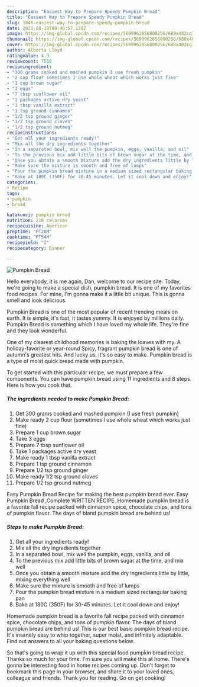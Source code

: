 ```yaml
---
description: "Easiest Way to Prepare Speedy Pumpkin Bread"
title: "Easiest Way to Prepare Speedy Pumpkin Bread"
slug: 1846-easiest-way-to-prepare-speedy-pumpkin-bread
date: 2021-08-18T00:46:57.120Z
image: https://img-global.cpcdn.com/recipes/5699962856800256/680x482cq70/pumpkin-bread-recipe-main-photo.jpg
thumbnail: https://img-global.cpcdn.com/recipes/5699962856800256/680x482cq70/pumpkin-bread-recipe-main-photo.jpg
cover: https://img-global.cpcdn.com/recipes/5699962856800256/680x482cq70/pumpkin-bread-recipe-main-photo.jpg
author: Alberta Lloyd
ratingvalue: 4.9
reviewcount: 7510
recipeingredient:
- "300 grams cooked and mashed pumpkin I use fresh pumpkin"
- "2 cup flour sometimes I use whole wheat which works just fine"
- "1 cup brown sugar"
- "3 eggs"
- "7 tbsp sunflower oil"
- "1 packages active dry yeast"
- "1 tbsp vanilla extract"
- "1 tsp ground cinnamon"
- "1/2 tsp ground ginger"
- "1/2 tsp ground cloves"
- "1/2 tsp ground nutmeg"
recipeinstructions:
- "Get all your ingredients ready!"
- "Mix all the dry ingredients together"
- "In a separated bowl, mix well the pumpkin, eggs, vanilla, and oil"
- "To the previous mix add little bits of brown sugar at the time, and mix well"
- "Once you obtain a smooth mixture add the dry ingredients little by little, mixing everything well"
- "Make sure the mixture is smooth and free of lumps"
- "Pour the pumpkin bread mixture in a medium sized rectangular baking pan"
- "Bake at 180C (350F) for 30-45 minutes. Let it cool down and enjoy!"
categories:
- Recipe
tags:
- pumpkin
- bread

katakunci: pumpkin bread 
nutrition: 218 calories
recipecuisine: American
preptime: "PT28M"
cooktime: "PT54M"
recipeyield: "2"
recipecategory: Dinner

---
```



![Pumpkin Bread](https://img-global.cpcdn.com/recipes/5699962856800256/680x482cq70/pumpkin-bread-recipe-main-photo.jpg)

Hello everybody, it is me again, Dan, welcome to our recipe site. Today, we're going to make a special dish, pumpkin bread. It is one of my favorites food recipes. For mine, I'm gonna make it a little bit unique. This is gonna smell and look delicious.

Pumpkin Bread is one of the most popular of recent trending meals on earth. It is simple, it's fast, it tastes yummy. It is enjoyed by millions daily. Pumpkin Bread is something which I have loved my whole life. They're fine and they look wonderful.

One of my clearest childhood memories is baking the loaves with my. A holiday-favorite or year-round Spicy, fragrant pumpkin bread is one of autumn&#39;s greatest hits. And lucky us, it&#39;s so easy to make. Pumpkin bread is a type of moist quick bread made with pumpkin.


To get started with this particular recipe, we must prepare a few components. You can have pumpkin bread using 11 ingredients and 8 steps. Here is how you cook that.

<!--inarticleads1-->

##### The ingredients needed to make Pumpkin Bread:

1. Get 300 grams cooked and mashed pumpkin (I use fresh pumpkin)
1. Make ready 2 cup flour (sometimes I use whole wheat which works just fine)
1. Prepare 1 cup brown sugar
1. Take 3 eggs
1. Prepare 7 tbsp sunflower oil
1. Take 1 packages active dry yeast
1. Make ready 1 tbsp vanilla extract
1. Prepare 1 tsp ground cinnamon
1. Prepare 1/2 tsp ground ginger
1. Make ready 1/2 tsp ground cloves
1. Prepare 1/2 tsp ground nutmeg


Easy Pumpkin Bread Recipe for making the best pumpkin bread ever. Easy Pumpkin Bread ,Complete WRITTEN RECIPE. Homemade pumpkin bread is a favorite fall recipe packed with cinnamon spice, chocolate chips, and tons of pumpkin flavor. The days of bland pumpkin bread are behind us! 

<!--inarticleads2-->

##### Steps to make Pumpkin Bread:

1. Get all your ingredients ready!
1. Mix all the dry ingredients together
1. In a separated bowl, mix well the pumpkin, eggs, vanilla, and oil
1. To the previous mix add little bits of brown sugar at the time, and mix well
1. Once you obtain a smooth mixture add the dry ingredients little by little, mixing everything well
1. Make sure the mixture is smooth and free of lumps
1. Pour the pumpkin bread mixture in a medium sized rectangular baking pan
1. Bake at 180C (350F) for 30-45 minutes. Let it cool down and enjoy!


Homemade pumpkin bread is a favorite fall recipe packed with cinnamon spice, chocolate chips, and tons of pumpkin flavor. The days of bland pumpkin bread are behind us! This is our best basic pumpkin bread recipe. It&#39;s insanely easy to whip together, super moist, and infinitely adaptable. Find out answers to all your baking questions below. 

So that's going to wrap it up with this special food pumpkin bread recipe. Thanks so much for your time. I'm sure you will make this at home. There's gonna be interesting food in home recipes coming up. Don't forget to bookmark this page in your browser, and share it to your loved ones, colleague and friends. Thank you for reading. Go on get cooking!
